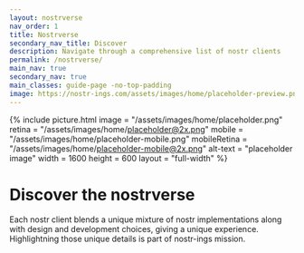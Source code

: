 ```yaml
---
layout: nostrverse
nav_order: 1
title: Nostrverse
secondary_nav_title: Discover
description: Navigate through a comprehensive list of nostr clients
permalink: /nostrverse/
main_nav: true
secondary_nav: true
main_classes: guide-page -no-top-padding
image: https://nostr-ings.com/assets/images/home/placeholder-preview.png
---
```


<!--

Keeping a comprehensive list of nostr clients

- How to nostr
- List
- Client pages
- Nostr in time
- FAQ

Illustration sources

-

-->

{% include picture.html
   image = "/assets/images/home/placeholder.png"
   retina = "/assets/images/home/placeholder@2x.png"
   mobile = "/assets/images/home/placeholder-mobile.png"
   mobileRetina = "/assets/images/home/placeholder-mobile@2x.png"
   alt-text = "placeholder image"
   width = 1600
   height = 600
   layout = "full-width"
%}

# Discover the nostrverse

Each nostr client blends a unique mixture of nostr implementations along with design and development choices, giving a unique experience. Highlightning those unique details is part of nostr-ings mission.
